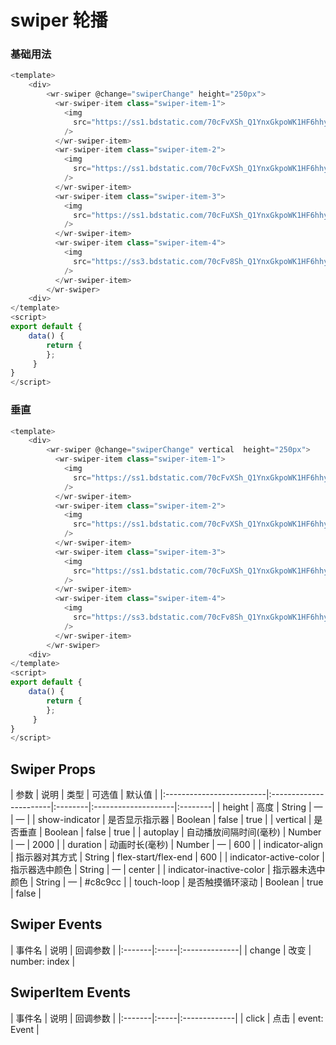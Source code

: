 # swiper 轮播

### 基础用法
```js
<template>
    <div>
        <wr-swiper @change="swiperChange" height="250px">
          <wr-swiper-item class="swiper-item-1">
            <img
              src="https://ss1.bdstatic.com/70cFvXSh_Q1YnxGkpoWK1HF6hhy/it/u=3307360598,1434049869&fm=26&gp=0.jpg"
            />
          </wr-swiper-item>
          <wr-swiper-item class="swiper-item-2">
            <img
              src="https://ss1.bdstatic.com/70cFvXSh_Q1YnxGkpoWK1HF6hhy/it/u=3887031226,1521913471&fm=26&gp=0.jpg"
            />
          </wr-swiper-item>
          <wr-swiper-item class="swiper-item-3">
            <img
              src="https://ss1.bdstatic.com/70cFuXSh_Q1YnxGkpoWK1HF6hhy/it/u=2919642514,1568354213&fm=26&gp=0.jpg"
            />
          </wr-swiper-item>
          <wr-swiper-item class="swiper-item-4">
            <img
              src="https://ss3.bdstatic.com/70cFv8Sh_Q1YnxGkpoWK1HF6hhy/it/u=2132769515,1588868998&fm=26&gp=0.jpg"
            />
          </wr-swiper-item>
        </wr-swiper>
    <div>
</template>
<script>
export default {
    data() {
        return {
        };
     }
}
</script>
```

### 垂直
```js
<template>
    <div>
        <wr-swiper @change="swiperChange" vertical  height="250px">
          <wr-swiper-item class="swiper-item-1">
            <img
              src="https://ss1.bdstatic.com/70cFvXSh_Q1YnxGkpoWK1HF6hhy/it/u=3307360598,1434049869&fm=26&gp=0.jpg"
            />
          </wr-swiper-item>
          <wr-swiper-item class="swiper-item-2">
            <img
              src="https://ss1.bdstatic.com/70cFvXSh_Q1YnxGkpoWK1HF6hhy/it/u=3887031226,1521913471&fm=26&gp=0.jpg"
            />
          </wr-swiper-item>
          <wr-swiper-item class="swiper-item-3">
            <img
              src="https://ss1.bdstatic.com/70cFuXSh_Q1YnxGkpoWK1HF6hhy/it/u=2919642514,1568354213&fm=26&gp=0.jpg"
            />
          </wr-swiper-item>
          <wr-swiper-item class="swiper-item-4">
            <img
              src="https://ss3.bdstatic.com/70cFv8Sh_Q1YnxGkpoWK1HF6hhy/it/u=2132769515,1588868998&fm=26&gp=0.jpg"
            />
          </wr-swiper-item>
        </wr-swiper>
    <div>
</template>
<script>
export default {
    data() {
        return {
        };
     }
}
</script>
```

## Swiper Props

<md-table-warp>
| 参数                     | 说明                   | 类型    | 可选值              | 默认值  |
|:-------------------------|:-----------------------|:--------|:--------------------|:--------|
| height                   | 高度                   | String  | —                   | —       |
| show-indicator           | 是否显示指示器         | Boolean | false               | true    |
| vertical                 | 是否垂直               | Boolean | false               | true    |
| autoplay                 | 自动播放间隔时间(毫秒) | Number  | —                   | 2000    |
| duration                 | 动画时长(毫秒)         | Number  | —                   | 600     |
| indicator-align          | 指示器对其方式         | String  | flex-start/flex-end | 600     |
| indicator-active-color   | 指示器选中颜色         | String  | —                   | center  |
| indicator-inactive-color | 指示器未选中颜色       | String  | —                   | #c8c9cc |
| touch-loop               | 是否触摸循环滚动       | Boolean | true                | false   |
</md-table-warp>

## Swiper Events

<md-table-warp> 
| 事件名 | 说明 | 回调参数      |
|:-------|:-----|:--------------|
| change | 改变 | number: index |
</md-table-warp>

## SwiperItem Events

<md-table-warp> 
| 事件名 | 说明 | 回调参数     |
|:-------|:-----|:-------------|
| click  | 点击 | event: Event |
</md-table-warp>
